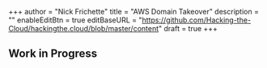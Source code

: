 +++
author = "Nick Frichette"
title = "AWS Domain Takeover"
description = ""
enableEditBtn = true
editBaseURL = "https://github.com/Hacking-the-Cloud/hackingthe.cloud/blob/master/content"
draft = true
+++
## Work in Progress
